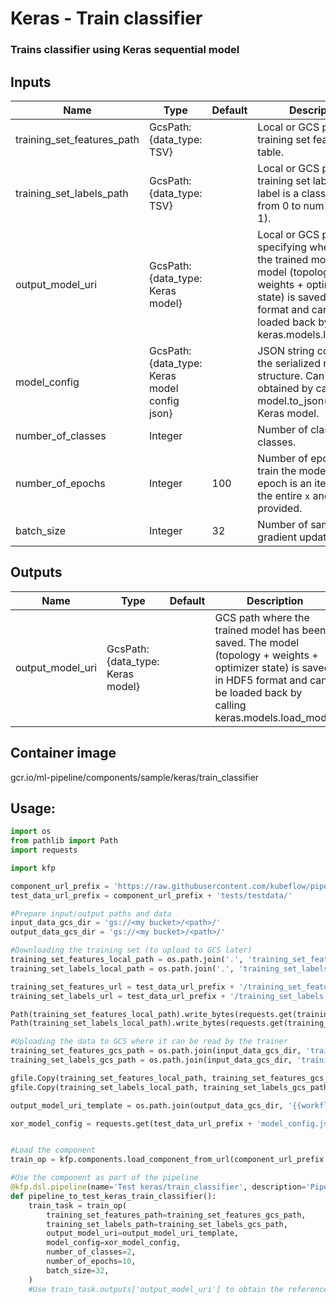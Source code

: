 # Keras - Train classifier
### Trains classifier using Keras sequential model

## Inputs
|Name|Type|Default|Description|
|---|---|---|---|
|training_set_features_path|GcsPath: {data_type: TSV}||Local or GCS path to the training set features table.|
|training_set_labels_path|GcsPath: {data_type: TSV}||Local or GCS path to the training set labels (each label is a class index from 0 to num-classes - 1).|
|output_model_uri|GcsPath: {data_type: Keras model}||Local or GCS path specifying where to save the trained model. The model (topology + weights + optimizer state) is saved in HDF5 format and can be loaded back by calling keras.models.load_model|
|model_config|GcsPath: {data_type: Keras model config json}||JSON string containing the serialized model structure. Can be obtained by calling model.to_json() on a Keras model.|
|number_of_classes|Integer||Number of classifier classes.|
|number_of_epochs|Integer|100|Number of epochs to train the model. An epoch is an iteration over the entire `x` and `y` data provided.|
|batch_size|Integer|32|Number of samples per gradient update|

## Outputs
|Name|Type|Default|Description|
|---|---|---|---|
|output_model_uri|GcsPath: {data_type: Keras model}||GCS path where the trained model has been saved. The model (topology + weights + optimizer state) is saved in HDF5 format and can be loaded back by calling keras.models.load_model|

## Container image
gcr.io/ml-pipeline/components/sample/keras/train_classifier

## Usage:

```python
import os
from pathlib import Path
import requests

import kfp

component_url_prefix = 'https://raw.githubusercontent.com/kubeflow/pipelines/master/components/sample/keras/train_classifier/'
test_data_url_prefix = component_url_prefix + 'tests/testdata/'

#Prepare input/output paths and data
input_data_gcs_dir = 'gs://<my bucket>/<path>/'
output_data_gcs_dir = 'gs://<my bucket>/<path>/'

#Downloading the training set (to upload to GCS later)
training_set_features_local_path = os.path.join('.', 'training_set_features.tsv')
training_set_labels_local_path = os.path.join('.', 'training_set_labels.tsv')

training_set_features_url = test_data_url_prefix + '/training_set_features.tsv'
training_set_labels_url = test_data_url_prefix + '/training_set_labels.tsv'

Path(training_set_features_local_path).write_bytes(requests.get(training_set_features_url).content)
Path(training_set_labels_local_path).write_bytes(requests.get(training_set_labels_url).content)

#Uploading the data to GCS where it can be read by the trainer
training_set_features_gcs_path = os.path.join(input_data_gcs_dir, 'training_set_features.tsv')
training_set_labels_gcs_path = os.path.join(input_data_gcs_dir, 'training_set_labels.tsv')

gfile.Copy(training_set_features_local_path, training_set_features_gcs_path)
gfile.Copy(training_set_labels_local_path, training_set_labels_gcs_path)

output_model_uri_template = os.path.join(output_data_gcs_dir, '{{workflow.uid}}/{{pod.name}}/output_model_uri/data')

xor_model_config = requests.get(test_data_url_prefix + 'model_config.json').content


#Load the component
train_op = kfp.components.load_component_from_url(component_url_prefix + 'component.yaml')

#Use the component as part of the pipeline
@kfp.dsl.pipeline(name='Test keras/train_classifier', description='Pipeline to test keras/train_classifier component')
def pipeline_to_test_keras_train_classifier():
    train_task = train_op(
        training_set_features_path=training_set_features_gcs_path,
        training_set_labels_path=training_set_labels_gcs_path,
        output_model_uri=output_model_uri_template,
        model_config=xor_model_config,
        number_of_classes=2,
        number_of_epochs=10,
        batch_size=32,
    )
    #Use train_task.outputs['output_model_uri'] to obtain the reference to the trained model URI that can be a passed to other pipeline tasks (e.g. for prediction or analysis)
```
